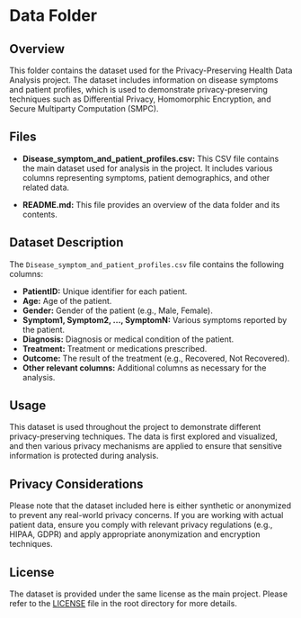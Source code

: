 # Data Folder

## Overview

This folder contains the dataset used for the Privacy-Preserving Health Data Analysis project. The dataset includes information on disease symptoms and patient profiles, which is used to demonstrate privacy-preserving techniques such as Differential Privacy, Homomorphic Encryption, and Secure Multiparty Computation (SMPC).

## Files

- **Disease_symptom_and_patient_profiles.csv:** This CSV file contains the main dataset used for analysis in the project. It includes various columns representing symptoms, patient demographics, and other related data.

- **README.md:** This file provides an overview of the data folder and its contents.

## Dataset Description

The `Disease_symptom_and_patient_profiles.csv` file contains the following columns:

- **PatientID:** Unique identifier for each patient.
- **Age:** Age of the patient.
- **Gender:** Gender of the patient (e.g., Male, Female).
- **Symptom1, Symptom2, ..., SymptomN:** Various symptoms reported by the patient.
- **Diagnosis:** Diagnosis or medical condition of the patient.
- **Treatment:** Treatment or medications prescribed.
- **Outcome:** The result of the treatment (e.g., Recovered, Not Recovered).
- **Other relevant columns:** Additional columns as necessary for the analysis.

## Usage

This dataset is used throughout the project to demonstrate different privacy-preserving techniques. The data is first explored and visualized, and then various privacy mechanisms are applied to ensure that sensitive information is protected during analysis.

## Privacy Considerations

Please note that the dataset included here is either synthetic or anonymized to prevent any real-world privacy concerns. If you are working with actual patient data, ensure you comply with relevant privacy regulations (e.g., HIPAA, GDPR) and apply appropriate anonymization and encryption techniques.

## License

The dataset is provided under the same license as the main project. Please refer to the [LICENSE](../LICENSE) file in the root directory for more details.

